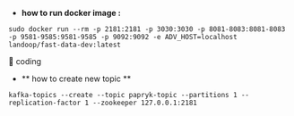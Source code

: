 - **how to run docker image :**

```
sudo docker run --rm -p 2181:2181 -p 3030:3030 -p 8081-8083:8081-8083 -p 9581-9585:9581-9585 -p 9092:9092 -e ADV_HOST=localhost landoop/fast-data-dev:latest
```
:rat: coding

- ** how to create new topic **

```
kafka-topics --create --topic papryk-topic --partitions 1 --replication-factor 1 --zookeeper 127.0.0.1:2181
```

